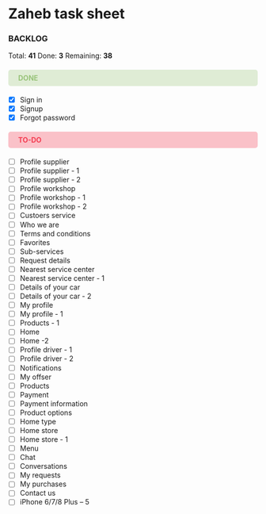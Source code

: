 # Zaheb task sheet
### BACKLOG
Total: **41**
Done: **3**
Remaining: **38**
#### <div class='highlight green'>DONE</div>
- [x] Sign in
- [x] Signup
- [x] Forgot password

#### <div class='highlight red'>TO-DO</div>
- [ ] Profile supplier
- [ ] Profile supplier - 1
- [ ] Profile supplier - 2
- [ ] Profile workshop
- [ ] Profile workshop - 1
- [ ] Profile workshop - 2
- [ ] Custoers service
- [ ] Who we are
- [ ] Terms and conditions
- [ ] Favorites
- [ ] Sub-services
- [ ] Request details
- [ ] Nearest service center
- [ ] Nearest service center - 1
- [ ] Details of your car 
- [ ] Details of your car - 2
- [ ] My profile
- [ ] My profile - 1
- [ ] Products - 1
- [ ] Home
- [ ] Home -2
- [ ] Profile driver - 1
- [ ] Profile driver  - 2
- [ ] Notifications
- [ ] My offser
- [ ] Products
- [ ] Payment
- [ ] Payment information
- [ ] Product options
- [ ] Home type
- [ ] Home store
- [ ] Home store - 1 
- [ ] Menu
- [ ] Chat
- [ ] Conversations
- [ ] My requests
- [ ] My purchases
- [ ] Contact us
- [ ] iPhone 6/7/8 Plus – 5

<style>
    .highlight {padding: 8px 20px;border-radius: 5px;}
    .red {color:#F43D52;background:#F8859380;}
    .blue {color: #6199CC;background: #9BBEDF80;}
    .green {color: #98C379;background: #C1DBAE80;}
    .grey {color: #5a5a5a;background: #a6a6a680;}
</style>
